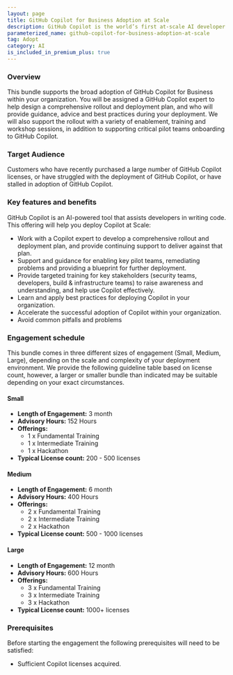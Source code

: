 ```yaml
---
layout: page
title: GitHub Copilot for Business Adoption at Scale 
description: GitHub Copilot is the world’s first at-scale AI developer tool. Sitting within the editor as a simple extension, GitHub Copilot draws context from a developer’s code to suggest new lines, entire functions, tests, and even complex algorithms.
parameterized_name: github-copilot-for-business-adoption-at-scale
tag: Adopt
category: AI
is_included_in_premium_plus: true
---
```


### Overview

This bundle supports the broad adoption of GitHub Copilot for Business within your organization. You will be assigned a GitHub Copilot expert to help design a comprehensive rollout and deployment plan, and who will provide guidance, advice and best practices during your deployment. We will also support the rollout with a variety of enablement, training and workshop sessions, in addition to supporting critical pilot teams onboarding to GitHub Copilot.  

### Target Audience

Customers who have recently purchased a large number of GitHub Copilot licenses, or have struggled with the deployment of GitHub Copilot, or have stalled in adoption of GitHub Copilot.

### Key features and benefits

GitHub Copilot is an AI-powered tool that assists developers in writing code. This offering will help you deploy Copilot at Scale:

- Work with a Copilot expert to develop a comprehensive rollout and deployment plan, and provide continuing support to deliver against that plan.
- Support and guidance for enabling key pilot teams, remediating problems and providing a blueprint for further deployment.
- Provide targeted training for key stakeholders (security teams, developers, build & infrastructure teams) to raise awareness and understanding, and help use Copilot effectively.
- Learn and apply best practices for deploying Copilot in your organization.
- Accelerate the successful adoption of Copilot within your organization.
- Avoid common pitfalls and problems

### **Engagement schedule**

This bundle comes in three different sizes of engagement (Small, Medium, Large), depending on the scale and complexity of your deployment environment. We provide the following guideline table based on license count, however, a larger or smaller bundle than indicated may be suitable depending on your exact circumstances.

#### **Small**
- **Length of Engagement:** 3 month
- **Advisory Hours:** 152 Hours
- **Offerings:**
  - 1 x Fundamental Training
  - 1 x Intermediate Training
  - 1 x Hackathon
- **Typical License count:** 200 - 500 licenses

#### **Medium**
- **Length of Engagement:** 6 month
- **Advisory Hours:** 400 Hours
- **Offerings:**
  - 2 x Fundamental Training
  - 2 x Intermediate Training
  - 2 x Hackathon
- **Typical License count:** 500 - 1000 licenses

#### **Large**
- **Length of Engagement:** 12 month
- **Advisory Hours:** 600 Hours
- **Offerings:**
  - 3 x Fundamental Training
  - 3 x Intermediate Training
  - 3 x Hackathon
- **Typical License count:** 1000+ licenses

### **Prerequisites**

Before starting the engagement the following prerequisites will need to be satisfied:

- Sufficient Copilot licenses acquired.
